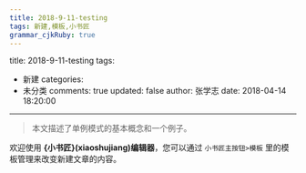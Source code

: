 ```yaml
---
title: 2018-9-11-testing
tags: 新建,模板,小书匠
grammar_cjkRuby: true
---
```





title: 2018-9-11-testing
tags:
  - 新建
categories:
  - 未分类
comments: true
updated: false
author: 张学志
date: 2018-04-14 18:20:00
---
> 本文描述了单例模式的基本概念和一个例子。
<!-- more -->

欢迎使用 **{小书匠}(xiaoshujiang)编辑器**，您可以通过 `小书匠主按钮>模板` 里的模板管理来改变新建文章的内容。